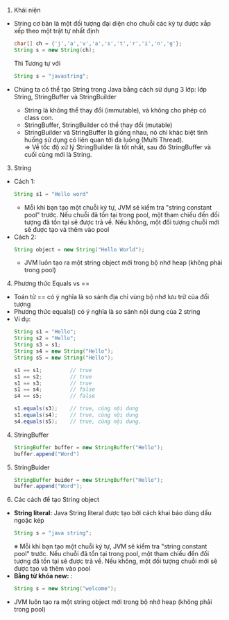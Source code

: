 1. Khái niện
- String cơ bản là một đối tượng đại diện cho chuỗi các ký tự được xắp xếp theo một trật tự nhất định
    ```java
    char[] ch = {'j','a','v','a','s','t','r','i','n','g'};
    String s = new String(ch);
    ```
    Thì Tương tự với 

    ```java
    String s = "javastring";
    ```
- Chúng ta có thể tạo String trong Java bằng cách sử dụng 3 lớp: lớp String, StringBuffer và StringBuilder
    + String là không thể thay đổi (immutable), và không cho phép có class con.
    + StringBuffer, StringBuilder có thể thay đổi (mutable)
    + StringBuilder và StringBuffer là giống nhau, nó chỉ khác biệt tình huống sử dụng có liên quan tới đa luồng (Multi Thread).\
    => Về tốc độ xử lý StringBuilder là tốt nhất, sau đó StringBuffer và cuối cùng mới là String.
3. String
- Cách 1:
    ```java
    String s1 = "Hello word"
    ```
    +  Mỗi khi bạn tạo một chuỗi ký tự, JVM sẽ kiểm tra "string constant pool" trước. Nếu chuỗi đã tồn tại trong pool, một tham chiếu đến đối tượng đã tồn tại sẽ được trả về. Nếu không, một đối tượng chuỗi mới sẽ được tạo và thêm vào pool
- Cách 2:
    ```java
    String object = new String("Hello World");
    ```
    + JVM luôn tạo ra một string object mới trong bộ nhớ heap (không phải trong pool)
4. Phương thức Equals vs ==
- Toán tử == có ý nghĩa là so sánh địa chỉ vùng bộ nhớ lưu trữ của đối tượng
- Phương thức equals() có ý nghĩa là so sánh nội dung của 2 string
- Ví dụ:
    ```java
    String s1 = "Hello";
    String s2 = "Hello"; 
    String s3 = s1;  
    String s4 = new String("Hello");  
    String s5 = new String("Hello"); 
    
    s1 == s1;         // true
    s1 == s2;         // true
    s1 == s3;         // true
    s1 == s4;         // false
    s4 == s5;         // false
    
    s1.equals(s3);    // true, cùng nội dung
    s1.equals(s4);    // true, cùng nội dung
    s4.equals(s5);    // true, cùng nội dung.
    ```
4. StringBuffer
    ```java
    StringBuffer buffer = new StringBuffer("Hello");
    buffer.append("Word")
    ```
5. StringBuider
    ```java
    StringBuffer buider = new StringBuffer("Hello");
    buffer.append("Word");
    ```
2. Các cách để tạo String object
- **String literal:** Java String literal được tạo bởi cách khai báo dùng dấu ngoặc kép
    ```java
    String s = "java string";
    ```
    ※ Mỗi khi bạn tạo một chuỗi ký tự, JVM sẽ kiểm tra "string constant pool" trước. Nếu chuỗi đã tồn tại trong pool, một tham chiếu đến đối tượng đã tồn tại sẽ được trả về. Nếu không, một đối tượng chuỗi mới sẽ được tạo và thêm vào pool
- **Bằng từ khóa new:** : 
    ```java
    String s = new String("welcome");
    ```
- JVM luôn tạo ra một string object mới trong bộ nhớ heap (không phải trong pool)